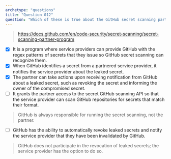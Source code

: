 ```yaml
---
archetype: "questions"
title: "Question 012"
question: "Which of these is true about the GitHub secret scanning partner program? (Choose three.)"
---
```



> https://docs.github.com/en/code-security/secret-scanning/secret-scanning-partner-program
- [x] It is a program where service providers can provide GitHub with the regex patterns of secrets that they issue so GitHub secret scanning can recognize them.
- [x] When GitHub identifies a secret from a partnered service provider, it notifies the service provider about the leaked secret.
- [x] The partner can take actions upon receiving notification from GitHub about a leaked secret, such as revoking the secret and informing the owner of the compromised secret.
- [ ] It grants the partner access to the secret GitHub scanning API so that the service provider can scan GitHub repositories for secrets that match their format.
> GitHub is always responsible for running the secret scanning, not the partner.
- [ ] GitHub has the ability to automatically revoke leaked secrets and notify the service provider that they have been invalidated by GitHub.
> GitHub does not participate in the revocation of leaked secrets; the service provider has the option to do so.
